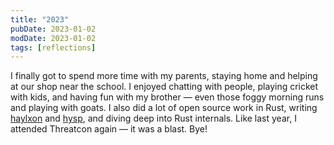 ```yaml
---
title: "2023"
pubDate: 2023-01-02
modDate: 2023-01-02
tags: [reflections]
---
```


I finally got to spend more time with my parents, staying home and helping at
our shop near the school. I enjoyed chatting with people, playing cricket with
kids, and having fun with my brother — even those foggy morning runs and
playing with goats. I also did a lot of open source work in Rust, writing [
haylxon][haylxon] and [hysp][hysp], and diving deep into Rust internals.
Like last year, I attended Threatcon again — it was a blast. Bye!

[haylxon]: https://github.com/pwnwriter/haylxon

[hysp]: https://github.com/pwnwriter/hysp
